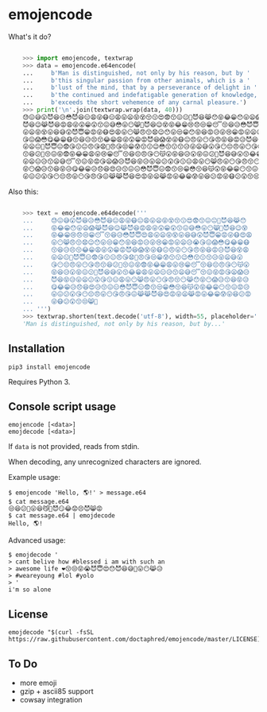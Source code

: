 # emojencode


What's it do?

```python

    >>> import emojencode, textwrap
    >>> data = emojencode.e64encode(
    ...     b'Man is distinguished, not only by his reason, but by '
    ...     b'this singular passion from other animals, which is a '
    ...     b'lust of the mind, that by a perseverance of delight in '
    ...     b'the continued and indefatigable generation of knowledge, '
    ...     b'exceeds the short vehemence of any carnal pleasure.')
    >>> print('\n'.join(textwrap.wrap(data, 40)))
    😓😖😅😮😈😆😥😳😈😆😑😩😜😷😑😩😛😦😝😵😚😗😍😨😙😖😐😬😈😆😹😯😝😂😁😯😛😦😱😹
    😈😆😉😹😈😆😡😩😜😲😁😲😙😖😅😳😛😶😸😬😈😆😉😵😝😂😁😢😞😒😁😴😚😆😥😳😈😇😍😩
    😛😦😝😵😛😆😅😲😈😇😁😡😜😷😍😩😛😶😸😠😙😧😉😯😛😒😁😯😝😆😡😥😜😢😁😡😛😦😥😭
    😘😖😱😳😋😂😁😷😚😆😥😣😚😂😁😩😜😲😁😡😈😆😱😵😜😷😐😠😛😶😘😠😝😆😡😥😈😆😵😩
    😛😦😐😬😈😇😑😨😘😗😐😠😘😧😤😠😘😒😁😰😙😗😉😳😙😗😙😥😜😦😅😮😘😶😔😠😛😶😘😠
    😙😆😕😬😚😖😝😨😝😂😁😩😛😢😁😴😚😆😔😠😘😶😽😮😝😆😥😮😝😖😕😤😈😆😅😮😙😂😁😩
    😛😦😑😥😙😦😅😴😚😖😝😡😘😦😱😥😈😆😝😥😛😦😕😲😘😗😑😩😛😶😸😠😛😶😘😠😚😶😹😯
    😝😶😱😥😙😆😝😥😋😂😁😥😞😆😍😥😙😖😑😳😈😇😑😨😙😒😁😳😚😆😽😲😝😂😁😶😙😖😡😥
    😛😖😕😮😘😶😔😠😛😶😘😠😘😖😹😹😈😆😍😡😜😦😹😡😛😂😁😰😛😆😕😡😜😷😕😲😙😒😸💩

```

Also this:

```python

    >>> text = emojencode.e64decode('''
    ...     😓😖😅😮😈😆😥😳😈😆😑😩😜😷😑😩😛😦😝😵😚😗😍😨😙😖😐😬😈😆😹😯
    ...     😝😂😁😯😛😦😱😹😈😆😉😹😈😆😡😩😜😲😁😲😙😖😅😳😛😶😸😬😈😆😉😵
    ...     😝😂😁😢😞😒😁😴😚😆😥😳😈😇😍😩😛😦😝😵😛😆😅😲😈😇😁😡😜😷😍😩
    ...     😛😶😸😠😙😧😉😯😛😒😁😯😝😆😡😥😜😢😁😡😛😦😥😭😘😖😱😳😋😂😁😷
    ...     😚😆😥😣😚😂😁😩😜😲😁😡😈😆😱😵😜😷😐😠😛😶😘😠😝😆😡😥😈😆😵😩
    ...     😛😦😐😬😈😇😑😨😘😗😐😠😘😧😤😠😘😒😁😰😙😗😉😳😙😗😙😥😜😦😅😮
    ...     😘😶😔😠😛😶😘😠😙😆😕😬😚😖😝😨😝😂😁😩😛😢😁😴😚😆😔😠😘😶😽😮
    ...     😝😆😥😮😝😖😕😤😈😆😅😮😙😂😁😩😛😦😑😥😙😦😅😴😚😖😝😡😘😦😱😥
    ...     😈😆😝😥😛😦😕😲😘😗😑😩😛😶😸😠😛😶😘😠😚😶😹😯😝😶😱😥😙😆😝😥
    ...     😋😂😁😥😞😆😍😥😙😖😑😳😈😇😑😨😙😒😁😳😚😆😽😲😝😂😁😶😙😖😡😥
    ...     😛😖😕😮😘😶😔😠😛😶😘😠😘😖😹😹😈😆😍😡😜😦😹😡😛😂😁😰😛😆😕😡
    ...     😜😷😕😲😙😒😸💩
    ... ''')
    >>> textwrap.shorten(text.decode('utf-8'), width=55, placeholder='...')
    'Man is distinguished, not only by his reason, but by...'

```

## Installation

    pip3 install emojencode

Requires Python 3.


## Console script usage

    emojencode [<data>]
    emojdecode [<data>]

If `data` is not provided, reads from stdin.

When decoding, any unrecognized characters are ignored.

Example usage:

    $ emojencode 'Hello, 🌎!' > message.e64
    $ cat message.e64
    😒😆😕😬😛😆😼😬😈😏😂😟😣😈😸😡
    $ cat message.e64 | emojdecode
    Hello, 🌎!

Advanced usage:

    $ emojdecode '
    > cant belive how #blessed i am with such an
    > awesome life ❤😚😒😝😭😈😇😍😯😈😆😅😬😛😶😹😥
    > #weareyoung #lol #yolo
    > '
    i'm so alone


## License

    emojdecode "$(curl -fsSL https://raw.githubusercontent.com/doctaphred/emojencode/master/LICENSE)"


## To Do

- more emoji
- gzip + ascii85 support
- cowsay integration
